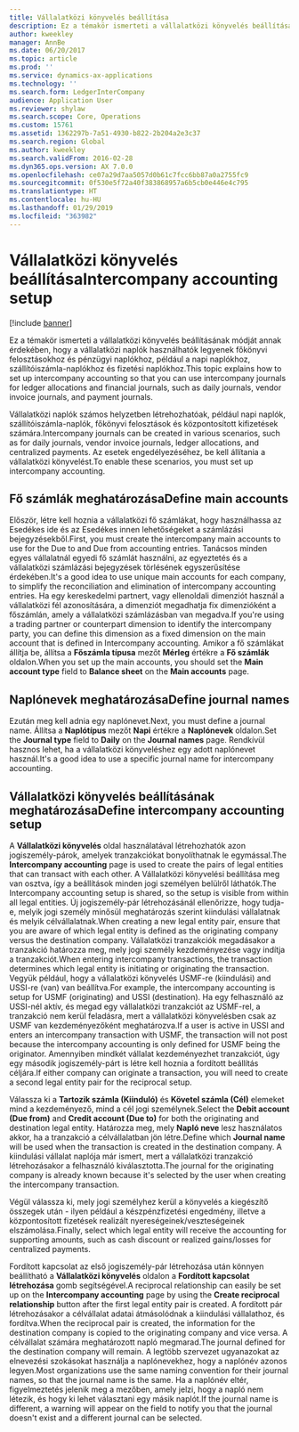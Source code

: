 ```yaml
---
title: Vállalatközi könyvelés beállítása
description: Ez a témakör ismerteti a vállalatközi könyvelés beállításának módját annak érdekében, hogy a vállalatközi naplók használhatók legyenek főkönyvi felosztásokhoz és pénzügyi naplókhoz, például a napi naplókhoz, szállítóiszámla-naplókhoz és fizetési naplókhoz.
author: kweekley
manager: AnnBe
ms.date: 06/20/2017
ms.topic: article
ms.prod: ''
ms.service: dynamics-ax-applications
ms.technology: ''
ms.search.form: LedgerInterCompany
audience: Application User
ms.reviewer: shylaw
ms.search.scope: Core, Operations
ms.custom: 15761
ms.assetid: 1362297b-7a51-4930-b822-2b204a2e3c37
ms.search.region: Global
ms.author: kweekley
ms.search.validFrom: 2016-02-28
ms.dyn365.ops.version: AX 7.0.0
ms.openlocfilehash: ce07a29d7aa5057d0b61c7fcc6bb87a0a2755fc9
ms.sourcegitcommit: 0f530e5f72a40f383868957a6b5cb0e446e4c795
ms.translationtype: HT
ms.contentlocale: hu-HU
ms.lasthandoff: 01/29/2019
ms.locfileid: "363982"
---
```

# <a name="intercompany-accounting-setup"></a><span data-ttu-id="92ba9-103">Vállalatközi könyvelés beállítása</span><span class="sxs-lookup"><span data-stu-id="92ba9-103">Intercompany accounting setup</span></span>

[!include [banner](../includes/banner.md)]

<span data-ttu-id="92ba9-104">Ez a témakör ismerteti a vállalatközi könyvelés beállításának módját annak érdekében, hogy a vállalatközi naplók használhatók legyenek főkönyvi felosztásokhoz és pénzügyi naplókhoz, például a napi naplókhoz, szállítóiszámla-naplókhoz és fizetési naplókhoz.</span><span class="sxs-lookup"><span data-stu-id="92ba9-104">This topic explains how to set up intercompany accounting so that you can use intercompany journals for ledger allocations and financial journals, such as daily journals, vendor invoice journals, and payment journals.</span></span>

<span data-ttu-id="92ba9-105">Vállalatközi naplók számos helyzetben létrehozhatóak, például napi naplók, szállítóiszámla-naplók, főkönyvi felosztások és központosított kifizetések számára.</span><span class="sxs-lookup"><span data-stu-id="92ba9-105">Intercompany journals can be created in various scenarios, such as for daily journals, vendor invoice journals, ledger allocations, and centralized payments.</span></span> <span data-ttu-id="92ba9-106">Az esetek engedélyezéséhez, be kell állítania a vállalatközi könyvelést.</span><span class="sxs-lookup"><span data-stu-id="92ba9-106">To enable these scenarios, you must set up intercompany accounting.</span></span>

## <a name="define-main-accounts"></a><span data-ttu-id="92ba9-107">Fő számlák meghatározása</span><span class="sxs-lookup"><span data-stu-id="92ba9-107">Define main accounts</span></span>
<span data-ttu-id="92ba9-108">Először, létre kell hoznia a vállalatközi fő számlákat, hogy használhassa az Esedékes ide és az Esedékes innen lehetőségeket a számlázási bejegyzésekből.</span><span class="sxs-lookup"><span data-stu-id="92ba9-108">First, you must create the intercompany main accounts to use for the Due to and Due from accounting entries.</span></span> <span data-ttu-id="92ba9-109">Tanácsos minden egyes vállalatnál egyedi fő számlát használni, az egyeztetés és a vállalatközi számlázási bejegyzések törlésének egyszerűsítése érdekében.</span><span class="sxs-lookup"><span data-stu-id="92ba9-109">It's a good idea to use unique main accounts for each company, to simplify the reconciliation and elimination of intercompany accounting entries.</span></span> <span data-ttu-id="92ba9-110">Ha egy kereskedelmi partnert, vagy ellenoldali dimenziót használ a vállalatközi fél azonosítására, a dimenziót megadhatja fix dimenzióként a főszámlán, amely a vállalatközi számlázásban van megadva.</span><span class="sxs-lookup"><span data-stu-id="92ba9-110">If you're using a trading partner or counterpart dimension to identify the intercompany party, you can define this dimension as a fixed dimension on the main account that is defined in Intercompany accounting.</span></span> <span data-ttu-id="92ba9-111">Amikor a fő számlákat állítja be, állítsa a **Főszámla típusa** mezőt **Mérleg** értékre a **Fő számlák** oldalon.</span><span class="sxs-lookup"><span data-stu-id="92ba9-111">When you set up the main accounts, you should set the **Main account type** field to **Balance sheet** on the **Main accounts** page.</span></span>

## <a name="define-journal-names"></a><span data-ttu-id="92ba9-112">Naplónevek meghatározása</span><span class="sxs-lookup"><span data-stu-id="92ba9-112">Define journal names</span></span>
<span data-ttu-id="92ba9-113">Ezután meg kell adnia egy naplónevet.</span><span class="sxs-lookup"><span data-stu-id="92ba9-113">Next, you must define a journal name.</span></span> <span data-ttu-id="92ba9-114">Állítsa a **Naplótípus** mezőt **Napi** értékre a **Naplónevek** oldalon.</span><span class="sxs-lookup"><span data-stu-id="92ba9-114">Set the **Journal type** field to **Daily** on the **Journal names** page.</span></span> <span data-ttu-id="92ba9-115">Rendkívül hasznos lehet, ha a vállalatközi könyveléshez egy adott naplónevet használ.</span><span class="sxs-lookup"><span data-stu-id="92ba9-115">It's a good idea to use a specific journal name for intercompany accounting.</span></span>

## <a name="define-intercompany-accounting-setup"></a><span data-ttu-id="92ba9-116">Vállalatközi könyvelés beállításának meghatározása</span><span class="sxs-lookup"><span data-stu-id="92ba9-116">Define intercompany accounting setup</span></span>
<span data-ttu-id="92ba9-117">A **Vállalatközi könyvelés** oldal használatával létrehozhatók azon jogiszemély-párok, amelyek tranzakciókat bonyolíthatnak le egymással.</span><span class="sxs-lookup"><span data-stu-id="92ba9-117">The **Intercompany accounting** page is used to create the pairs of legal entities that can transact with each other.</span></span> <span data-ttu-id="92ba9-118">A Vállalatközi könyvelési beállítása meg van osztva, így a beállítások minden jogi személyen belülről láthatók.</span><span class="sxs-lookup"><span data-stu-id="92ba9-118">The Intercompany accounting setup is shared, so the setup is visible from within all legal entities.</span></span> <span data-ttu-id="92ba9-119">Új jogiszemély-pár létrehozásánál ellenőrizze, hogy tudja-e, melyik jogi személy minősül meghatározás szerint kiindulási vállalatnak és melyik célvállalatnak.</span><span class="sxs-lookup"><span data-stu-id="92ba9-119">When creating a new legal entity pair, ensure that you are aware of which legal entity is defined as the originating company versus the destination company.</span></span> <span data-ttu-id="92ba9-120">Vállalatközi tranzakciók megadásakor a tranzakció határozza meg, mely jogi személy kezdeményezése vagy indítja a tranzakciót.</span><span class="sxs-lookup"><span data-stu-id="92ba9-120">When entering intercompany transactions, the transaction determines which legal entity is initiating or originating the transaction.</span></span> <span data-ttu-id="92ba9-121">Vegyük például, hogy a vállalatközi könyvelés USMF-re (kiindulási) and USSI-re (van) van beállítva.</span><span class="sxs-lookup"><span data-stu-id="92ba9-121">For example, the intercompany accounting is setup for USMF (originating) and USSI (destination).</span></span> <span data-ttu-id="92ba9-122">Ha egy felhasználó az USSI-nél aktív, és megad egy vállalatközi tranzakciót az USMF-rel, a tranzakció nem kerül feladásra, mert a vállalatközi könyvelésben csak az USMF van kezdeményezőként meghatározva.</span><span class="sxs-lookup"><span data-stu-id="92ba9-122">If a user is active in USSI and enters an intercompany transaction with USMF, the transaction will not post because the intercompany accounting is only defined for USMF being the originator.</span></span> <span data-ttu-id="92ba9-123">Amennyiben mindkét vállalat kezdeményezhet tranzakciót, úgy egy második jogiszemély-párt is létre kell hoznia a fordított beállítás céljára.</span><span class="sxs-lookup"><span data-stu-id="92ba9-123">If either company can originate a transaction, you will need to create a second legal entity pair for the reciprocal setup.</span></span> 

<span data-ttu-id="92ba9-124">Válassza ki a **Tartozik számla (Kiinduló)** és **Követel számla (Cél)** elemeket mind a kezdeményező, mind a cél jogi személynek.</span><span class="sxs-lookup"><span data-stu-id="92ba9-124">Select the **Debit account (Due from)** and **Credit account (Due to)** for both the originating and destination legal entity.</span></span> <span data-ttu-id="92ba9-125">Határozza meg, mely **Napló neve** lesz használatos akkor, ha a tranzakció a célvállalatban jön létre.</span><span class="sxs-lookup"><span data-stu-id="92ba9-125">Define which **Journal name** will be used when the transaction is created in the destination company.</span></span> <span data-ttu-id="92ba9-126">A kiindulási vállalat naplója már ismert, mert a vállalatközi tranzakció létrehozásakor a felhasználó kiválasztotta.</span><span class="sxs-lookup"><span data-stu-id="92ba9-126">The journal for the originating company is already known because it's selected by the user when creating the intercompany transaction.</span></span> 

<span data-ttu-id="92ba9-127">Végül válassza ki, mely jogi személyhez kerül a könyvelés a kiegészítő összegek után - ilyen például a készpénzfizetési engedmény, illetve a központosított fizetések realizált nyereségeinek/veszteségeinek elszámolása.</span><span class="sxs-lookup"><span data-stu-id="92ba9-127">Finally, select which legal entity will receive the accounting for supporting amounts, such as cash discount or realized gains/losses for centralized payments.</span></span> 

<span data-ttu-id="92ba9-128">Fordított kapcsolat az első jogiszemély-pár létrehozása után könnyen beállítható a **Vállalatközi könyvelés** oldalon a **Fordított kapcsolat létrehozása** gomb segítségével.</span><span class="sxs-lookup"><span data-stu-id="92ba9-128">A reciprocal relationship can easily be set up on the **Intercompany accounting** page by using the **Create reciprocal relationship** button after the first legal entity pair is created.</span></span> <span data-ttu-id="92ba9-129">A fordított pár létrehozásakor a célvállalat adatai átmásolódnak a kiindulási vállalathoz, és fordítva.</span><span class="sxs-lookup"><span data-stu-id="92ba9-129">When the reciprocal pair is created, the information for the destination company is copied to the originating company and vice versa.</span></span> <span data-ttu-id="92ba9-130">A célvállalat számára meghatározott napló megmarad.</span><span class="sxs-lookup"><span data-stu-id="92ba9-130">The journal defined for the destination company will remain.</span></span> <span data-ttu-id="92ba9-131">A legtöbb szervezet ugyanazokat az elnevezési szokásokat használja a naplónevekhez, hogy a naplónév azonos legyen.</span><span class="sxs-lookup"><span data-stu-id="92ba9-131">Most organizations use the same naming convention for their journal names, so that the journal name is the same.</span></span> <span data-ttu-id="92ba9-132">Ha a naplónév eltér, figyelmeztetés jelenik meg a mezőben, amely jelzi, hogy a napló nem létezik, és hogy ki lehet választani egy másik naplót.</span><span class="sxs-lookup"><span data-stu-id="92ba9-132">If the journal name is different, a warning will appear on the field to notify you that the journal doesn't exist and a different journal can be selected.</span></span>



